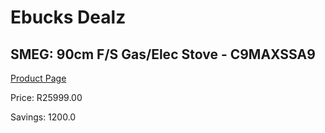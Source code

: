 
# Ebucks Dealz
## SMEG: 90cm F/S Gas/Elec Stove - C9MAXSSA9
[Product Page](https://www.ebucks.com/web/shop/productSelected.do?prodId=316730499&catId=704989856)

Price: R25999.00

Savings: 1200.0


	
